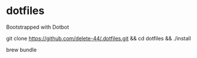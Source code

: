 # dotfiles

Bootstrapped with Dotbot

git clone https://github.com/delete-44/.dotfiles.git && cd dotfiles && ./install

brew bundle
